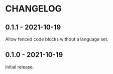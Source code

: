# CHANGELOG

## 0.1.1 - 2021-10-19

Allow fenced code blocks without a language set.

## 0.1.0 - 2021-10-19

Initial release.
